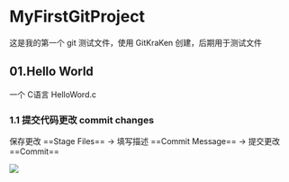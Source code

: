 # MyFirstGitProject

这是我的第一个 git 测试文件，使用 GitKraKen 创建，后期用于测试文件

## 01.Hello World

一个 C语言 HelloWord.c

### 1.1 提交代码更改 commit changes

保存更改 ==Stage Files== -> 填写描述  ==Commit Message== -> 提交更改 ==Commit==

![](D:\DataBase_SHke_dev\Doc\github\MyFirstGitProject\_resources\01_commit_1104.png)

